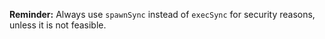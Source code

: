 **Reminder:** Always use `spawnSync` instead of `execSync` for security reasons, unless it is not feasible.
